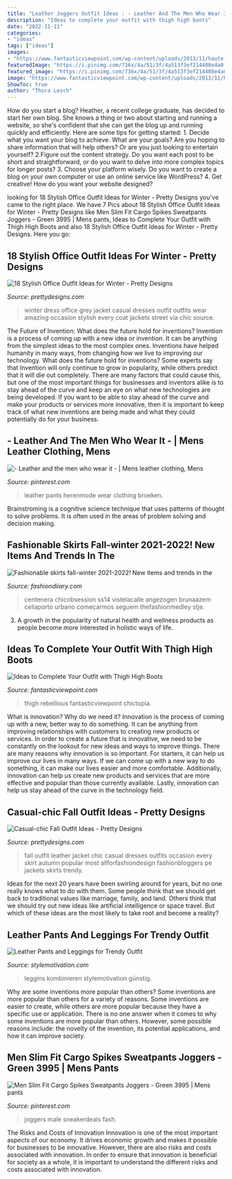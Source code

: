 ```yaml
---
title: "Leather Joggers Outfit Ideas : - Leather And The Men Who Wear It -"
description: "Ideas to complete your outfit with thigh high boots"
date: "2022-11-11"
categories:
- "ideas"
tags: ["ideas"]
images:
- "https://www.fantasticviewpoint.com/wp-content/uploads/2013/11/haute-rebellious-boots-haute-rebellious-skirt_400.jpg"
featuredImage: "https://i.pinimg.com/736x/4a/51/3f/4a513f3ef214408e4a0f2874573adfd2.jpg"
featured_image: "https://i.pinimg.com/736x/4a/51/3f/4a513f3ef214408e4a0f2874573adfd2.jpg"
image: "https://www.fantasticviewpoint.com/wp-content/uploads/2013/11/haute-rebellious-boots-haute-rebellious-skirt_400.jpg"
ShowToc: true
author: "Thora Lesch"
---
```



How do you start a blog?
Heather, a recent college graduate, has decided to start her own blog. She knows a thing or two about starting and running a website, so she's confident that she can get the blog up and running quickly and efficiently. Here are some tips for getting started: 1. Decide what you want your blog to achieve. What are your goals? Are you hoping to share information that will help others? Or are you just looking to entertain yourself? 2.Figure out the content strategy. Do you want each post to be short and straightforward, or do you want to delve into more complex topics for longer posts? 3. Choose your platform wisely. Do you want to create a blog on your own computer or use an online service like WordPress? 4. Get creative! How do you want your website designed?

	

		
looking for 18 Stylish Office Outfit Ideas for Winter - Pretty Designs you've came to the right place. We have 7 Pics about 18 Stylish Office Outfit Ideas for Winter - Pretty Designs like Men Slim Fit Cargo Spikes Sweatpants Joggers - Green 3995 | Mens pants, Ideas to Complete Your Outfit with Thigh High Boots and also 18 Stylish Office Outfit Ideas for Winter - Pretty Designs. Here you go:
		
    
## 18 Stylish Office Outfit Ideas For Winter - Pretty Designs

<img loading=lazy src="http://www.prettydesigns.com/wp-content/uploads/2014/11/Blue-Dress-and-Grey-Jacket-for-Winter.jpg" onerror="this.onerror=null;this.src='https://tse1.mm.bing.net/th?id=OIP.XsaLSMQ8DUctptQ2CeTZyQHaK3&amp;pid=15.1';" alt="18 Stylish Office Outfit Ideas for Winter - Pretty Designs">

_Source: prettydesigns.com_

>winter dress office grey jacket casual dresses outfit outfits wear amazing occasion stylish every coat jackets street via chic source. 

	

The Future of Invention: What does the future hold for inventions?
Invention is a process of coming up with a new idea or invention. It can be anything from the simplest ideas to the most complex ones. Inventions have helped humanity in many ways, from changing how we live to improving our technology. What does the future hold for inventions? Some experts say that Invention will only continue to grow in popularity, while others predict that it will die out completely. There are many factors that could cause this, but one of the most important things for businesses and inventors alike is to stay ahead of the curve and keep an eye on what new technologies are being developed. If you want to be able to stay ahead of the curve and make your products or services more innovative, then it is important to keep track of what new inventions are being made and what they could potentially do for your business.

    
## - Leather And The Men Who Wear It - | Mens Leather Clothing, Mens

<img loading=lazy src="https://i.pinimg.com/736x/4a/51/3f/4a513f3ef214408e4a0f2874573adfd2.jpg" onerror="this.onerror=null;this.src='https://tse3.mm.bing.net/th?id=OIP.Zcjax7zblhlcufPmk8tjngHaNB&amp;pid=15.1';" alt="- Leather and the men who wear it - | Mens leather clothing, Mens">

_Source: pinterest.com_

>leather pants herenmode wear clothing broeken. 

	

Brainstroming is a cognitive science technique that uses patterns of thought to solve problems. It is often used in the areas of problem solving and decision making.

    
## Fashionable Skirts Fall-winter 2021-2022! New Items And Trends In The

<img loading=lazy src="https://fashiondiiary.com/wp-content/uploads/2021/07/modnye-yubki-44.jpg" onerror="this.onerror=null;this.src='https://tse4.mm.bing.net/th?id=OIP.AbVah9E3ix1DNrZo2oTZMwHaLH&amp;pid=15.1';" alt="Fashionable skirts fall-winter 2021-2022! New items and trends in the">

_Source: fashiondiiary.com_

>centenera chicobsession ss14 vistelacalle angezogen brunaazem celiaporto urbano começarmos seguem thefashionmedley stje. 

	

3. A growth in the popularity of natural health and wellness products as people become more interested in holistic ways of life. 

    
## Ideas To Complete Your Outfit With Thigh High Boots

<img loading=lazy src="https://www.fantasticviewpoint.com/wp-content/uploads/2013/11/haute-rebellious-boots-haute-rebellious-skirt_400.jpg" onerror="this.onerror=null;this.src='https://tse1.mm.bing.net/th?id=OIP.J9bfUFo3c0PltqYK4CNWQAHaLH&amp;pid=15.1';" alt="Ideas to Complete Your Outfit with Thigh High Boots">

_Source: fantasticviewpoint.com_

>thigh rebellious fantasticviewpoint chictopia. 

	

What is innovation? Why do we need it?
Innovation is the process of coming up with a new, better way to do something. It can be anything from improving relationships with customers to creating new products or services. In order to create a future that is innovative, we need to be constantly on the lookout for new ideas and ways to improve things.
There are many reasons why innovation is so important. For starters, it can help us improve our lives in many ways. If we can come up with a new way to do something, it can make our lives easier and more comfortable. Additionally, innovation can help us create new products and services that are more effective and popular than those currently available. Lastly, innovation can help us stay ahead of the curve in the technology field.

    
## Casual-chic Fall Outfit Ideas - Pretty Designs

<img loading=lazy src="http://www.prettydesigns.com/wp-content/uploads/2014/10/Black-Leather-Jacket-Outfit-for-Fall.jpg" onerror="this.onerror=null;this.src='https://tse4.mm.bing.net/th?id=OIP.WDyv4ilxYVv4zGjb-e8j9wHaK2&amp;pid=15.1';" alt="Casual-chic Fall Outfit Ideas - Pretty Designs">

_Source: prettydesigns.com_

>fall outfit leather jacket chic casual dresses outfits occasion every skirt autumn popular most allforfashiondesign fashionbloggers pe jackets skirts trendy. 

	

Ideas for the next 20 years have been swirling around for years, but no one really knows what to do with them. Some people think that we should get back to traditional values like marriage, family, and land. Others think that we should try out new ideas like artificial intelligence or space travel. But which of these ideas are the most likely to take root and become a reality?

    
## Leather Pants And Leggings For Trendy Outfit

<img loading=lazy src="https://www.stylemotivation.com/wp-content/uploads/2014/01/stylemotivation-5-620x909.jpg" onerror="this.onerror=null;this.src='https://tse3.mm.bing.net/th?id=OIP.whmINXb16YKWAKREUzWvzQHaK2&amp;pid=15.1';" alt="Leather Pants and Leggings for Trendy Outfit">

_Source: stylemotivation.com_

>leggins kombinieren stylemotivation günstig. 

	

Why are some inventions more popular than others?
Some inventions are more popular than others for a variety of reasons. Some inventions are easier to create, while others are more popular because they have a specific use or application. There is no one answer when it comes to why some inventions are more popular than others. However, some possible reasons include: the novelty of the invention, its potential applications, and how it can improve society.

    
## Men Slim Fit Cargo Spikes Sweatpants Joggers - Green 3995 | Mens Pants

<img loading=lazy src="https://i.pinimg.com/736x/b2/5b/01/b25b01e1b706232b3ca07551604ec898.jpg" onerror="this.onerror=null;this.src='https://tse4.mm.bing.net/th?id=OIP.DDoHSLP7b0MSvzyzty9MQwHaJ3&amp;pid=15.1';" alt="Men Slim Fit Cargo Spikes Sweatpants Joggers - Green 3995 | Mens pants">

_Source: pinterest.com_

>joggers male sneakerdeals fash. 

	

The Risks and Costs of Innovation
Innovation is one of the most important aspects of our economy. It drives economic growth and makes it possible for businesses to be innovative. However, there are also risks and costs associated with innovation. In order to ensure that innovation is beneficial for society as a whole, it is important to understand the different risks and costs associated with innovation.


